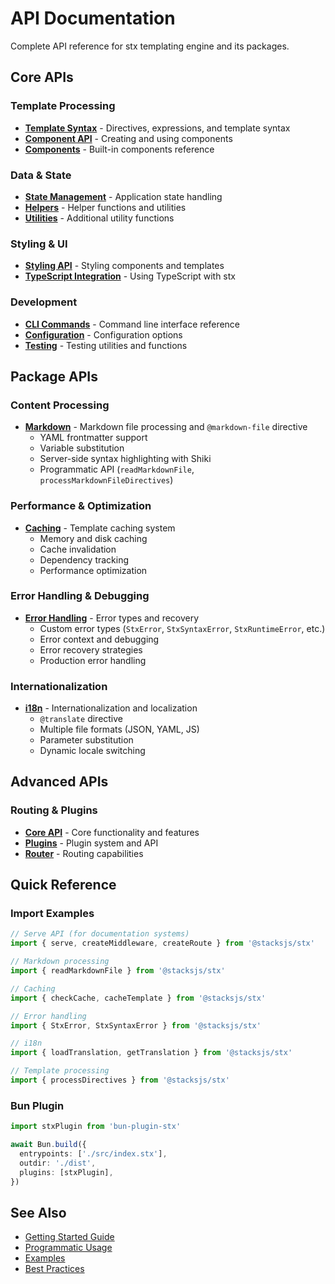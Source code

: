# API Documentation

Complete API reference for stx templating engine and its packages.

## Core APIs

### Template Processing
- **[Template Syntax](/api/template-syntax)** - Directives, expressions, and template syntax
- **[Component API](/api/component)** - Creating and using components
- **[Components](/api/components)** - Built-in components reference

### Data & State
- **[State Management](/api/state)** - Application state handling
- **[Helpers](/api/helpers)** - Helper functions and utilities
- **[Utilities](/api/utilities)** - Additional utility functions

### Styling & UI
- **[Styling API](/api/styling)** - Styling components and templates
- **[TypeScript Integration](/api/typescript)** - Using TypeScript with stx

### Development
- **[CLI Commands](/api/cli)** - Command line interface reference
- **[Configuration](/api/config)** - Configuration options
- **[Testing](/api/testing)** - Testing utilities and functions

## Package APIs

### Content Processing
- **[Markdown](/api/markdown)** - Markdown file processing and `@markdown-file` directive
  - YAML frontmatter support
  - Variable substitution
  - Server-side syntax highlighting with Shiki
  - Programmatic API (`readMarkdownFile`, `processMarkdownFileDirectives`)

### Performance & Optimization
- **[Caching](/api/caching)** - Template caching system
  - Memory and disk caching
  - Cache invalidation
  - Dependency tracking
  - Performance optimization

### Error Handling & Debugging
- **[Error Handling](/api/error-handling)** - Error types and recovery
  - Custom error types (`StxError`, `StxSyntaxError`, `StxRuntimeError`, etc.)
  - Error context and debugging
  - Error recovery strategies
  - Production error handling

### Internationalization
- **[i18n](/api/i18n)** - Internationalization and localization
  - `@translate` directive
  - Multiple file formats (JSON, YAML, JS)
  - Parameter substitution
  - Dynamic locale switching

## Advanced APIs

### Routing & Plugins
- **[Core API](/api/core)** - Core functionality and features
- **[Plugins](/api/plugins)** - Plugin system and API
- **[Router](/api/router)** - Routing capabilities

## Quick Reference

### Import Examples

```typescript
// Serve API (for documentation systems)
import { serve, createMiddleware, createRoute } from '@stacksjs/stx'

// Markdown processing
import { readMarkdownFile } from '@stacksjs/stx'

// Caching
import { checkCache, cacheTemplate } from '@stacksjs/stx'

// Error handling
import { StxError, StxSyntaxError } from '@stacksjs/stx'

// i18n
import { loadTranslation, getTranslation } from '@stacksjs/stx'

// Template processing
import { processDirectives } from '@stacksjs/stx'
```

### Bun Plugin

```typescript
import stxPlugin from 'bun-plugin-stx'

await Bun.build({
  entrypoints: ['./src/index.stx'],
  outdir: './dist',
  plugins: [stxPlugin],
})
```

## See Also

- [Getting Started Guide](/guide/intro)
- [Programmatic Usage](/guide/programmatic-usage)
- [Examples](/examples)
- [Best Practices](/guide/best-practices)

